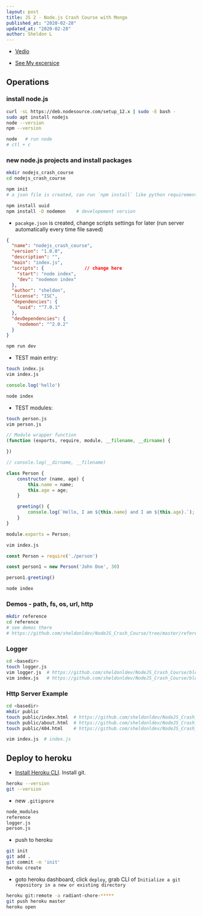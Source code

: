 ```yaml
---
layout: post
title: JS 2 - Node.js Crash Course with Mongo
published_at: "2020-02-28"
updated_at: "2020-02-28"
author: Sheldon L
---
```



- [Vedio](https://www.youtube.com/watch?v=fBNz5xF-Kx4)

- [See My excersice](https://github.com/sheldonldev/NodeJS_Crash_Course)

## Operations

### install node.js

```bash
curl -sL https://deb.nodesource.com/setup_12.x | sudo -E bash -
sudo apt install nodejs
node --version
npm --version

node   # run node
# ctl + c
```

### new node.js projects and install packages

```bash
mkdir nodejs_crash_course
cd nodejs_crash_course

npm init
# a json file is created, can run `npm install` like python requirements

npm install uuid
npm install -D nodemon    # developement version
```

- `pacakge.json` is created, change scripts settings for later (run server automatically every time file saved)

```json
{
  "name": "nodejs_crash_course",
  "version": "1.0.0",
  "description": "",
  "main": "index.js",
  "scripts": {               // change here
    "start": "node index",
    "dev": "nodemon index"
  },
  "author": "sheldon",
  "license": "ISC",
  "dependencies": {
    "uuid": "^7.0.1"
  },
  "devDependencies": {
    "nodemon": "^2.0.2"
  }
}

```

```bash
npm run dev
```

- TEST main entry:

```bash
touch index.js
vim index.js
```

```js
console.log('hello')
```

```bash
node index
```

- TEST modules:

```bash
touch person.js
vim person.js
```

```js
// Module wrapper function
(function (exports, require, module, __filename, __dirname) {

})

// console.log(__dirname, __filename)

class Person {
    constructor (name, age) {
        this.name = name;
        this.age = age;
    }

    greeting() {
        console.log(`Hello, I am ${this.name} and I am ${this.age}.`);
    }
}

module.exports = Person;
```

```bash
vim index.js
```

```js
const Person = require('./person')

const person1 = new Person('John Doe', 30)

person1.greeting()
```

```bash
node index
```

### Demos - path, fs, os, url, http

```bash
mkdir reference
cd reference   
# see demos there
# https://github.com/sheldonldev/NodeJS_Crash_Course/tree/master/reference
```

### Logger

```bash
cd <basedir>
touch logger.js
vim logger.js  # https://github.com/sheldonldev/NodeJS_Crash_Course/blob/master/logger.js
vim index.js   # https://github.com/sheldonldev/NodeJS_Crash_Course/blob/master/index.js
```

### Http Server Example

```bash
cd <basedir>
mkdir public
touch public/index.html  # https://github.com/sheldonldev/NodeJS_Crash_Course/blob/master/public/404.html
touch public/about.html  # https://github.com/sheldonldev/NodeJS_Crash_Course/blob/master/public/about.html
touch public/404.html    # https://github.com/sheldonldev/NodeJS_Crash_Course/blob/master/public/404.html
```

```bash
vim index.js  # index.js
```

## Deploy to heroku

- [Install Heroku CLI](https://devcenter.heroku.com/articles/heroku-cli#download-and-install). Install git.

```bash
heroku --version
git --version
```

- new `.gitignore`

```txt
node_modules
reference
logger.js
person.js
```

- push to heroku

```bash
git init
git add .
git commit -m 'init'
heroku create
```

- goto heroku dashboard, click `deploy`, grab CLI of `Initialize a git repository in a new or existing directory`

```bash
heroku git:remote -a radiant-shore-*****
git push heroku master
heroku open
```
